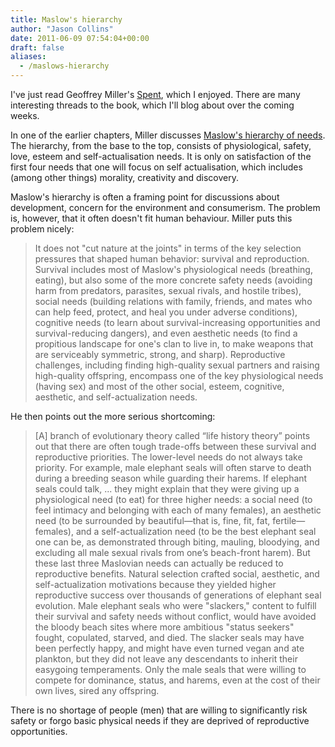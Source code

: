 ```yaml
---
title: Maslow's hierarchy
author: "Jason Collins"
date: 2011-06-09 07:54:04+00:00
draft: false
aliases:
  - /maslows-hierarchy
---
```


I've just read Geoffrey Miller's [Spent](https://www.jasoncollins.blog/millers-spent-sex-evolution-and-consumer-behavior/), which I enjoyed. There are many interesting threads to the book, which I'll blog about over the coming weeks.

In one of the earlier chapters, Miller discusses [Maslow's hierarchy of needs](http://en.wikipedia.org/wiki/Maslow%27s_hierarchy_of_needs). The hierarchy, from the base to the top, consists of physiological,  safety, love, esteem and self-actualisation needs. It is only on  satisfaction of the first four needs that one will focus on self  actualisation, which includes (among other things) morality, creativity  and discovery.

Maslow's hierarchy is often a framing point for discussions about development, concern for the environment and consumerism. The problem is, however, that it often doesn't fit human behaviour. Miller puts this problem nicely:


<blockquote>It does not "cut nature at the joints" in terms of the key selection pressures that shaped human behavior: survival and reproduction. Survival includes most of Maslow's physiological needs (breathing, eating), but also some of the more concrete safety needs (avoiding harm from predators, parasites, sexual rivals, and hostile tribes), social needs (building relations with family, friends, and mates who can help feed, protect, and heal you under adverse conditions), cognitive needs (to learn about survival-increasing opportunities and survival-reducing dangers), and even aesthetic needs (to find a propitious landscape for one's clan to live in, to make weapons that are serviceably symmetric, strong, and sharp). Reproductive challenges, including finding high-quality sexual partners and raising high-quality offspring, encompass one of the key physiological needs (having sex) and most of the other social, esteem, cognitive, aesthetic, and self-actualization needs.</blockquote>


He then points out the more serious shortcoming:


<blockquote>[A] branch of evolutionary theory called “life history theory” points out that there are often tough trade-offs between these survival and reproductive priorities. The lower-level needs do not always take priority. For example, male elephant seals will often starve to death during a breeding season while guarding their harems. If elephant seals could talk, ... they might explain that they were giving up a physiological need (to eat) for three higher needs: a social need (to feel intimacy and belonging with each of many females), an aesthetic need (to be surrounded by beautiful—that is, fine, fit, fat, fertile—females), and a self-actualization need (to be the best elephant seal one can be, as demonstrated through biting, mauling, bloodying, and excluding all male sexual rivals from one’s beach-front harem). But these last three Maslovian needs can actually be reduced to reproductive benefits. Natural selection crafted social, aesthetic, and self-actualization motivations because they yielded higher reproductive success over thousands of generations of elephant seal evolution. Male elephant seals who were "slackers," content to fulfill their survival and safety needs without conflict, would have avoided the bloody beach sites where more ambitious "status seekers" fought, copulated, starved, and died. The slacker seals may have been perfectly happy, and might have even turned vegan and ate plankton, but they did not leave any descendants to inherit their easygoing temperaments. Only the male seals that were willing to compete for dominance, status, and harems, even at the cost of their own lives, sired any offspring.</blockquote>


There is no shortage of people (men) that are willing to significantly risk safety or forgo basic physical needs if they are deprived of reproductive opportunities.
